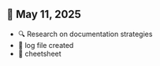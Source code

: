 ## 📅 May 11, 2025
- 🔍 Research on documentation strategies
- :page_facing_up: log file created
- :page_facing_up: cheetsheet



